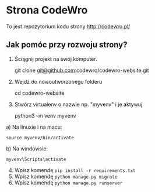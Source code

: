 # Strona CodeWro

To jest repozytorium kodu strony http://codewro.pl/

## Jak pomóc przy rozwoju strony?

1. Ściągnij projekt na swój komputer.

    git clone git@github.com:codewro/codewro-website.git

2. Wejdź do nowoutworzonego folderu

    cd codewro-website

3. Stwórz virtualenv o nazwie np. "myvenv" i je aktywuj

    python3 -m venv myvenv

a) Na linuxie i na macu:

    source myvenv/bin/activate

b) Na windowsie:

    myvenv\Scripts\activate


4. Wpisz komendę `pip install -r requirements.txt`
5. Wpisz komendę `python manage.py migrate`
6. Wpisz komendę `python manage.py runserver`
